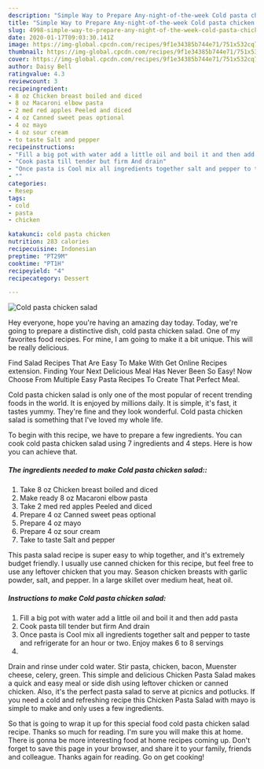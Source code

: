 ```yaml
---
description: "Simple Way to Prepare Any-night-of-the-week Cold pasta chicken salad"
title: "Simple Way to Prepare Any-night-of-the-week Cold pasta chicken salad"
slug: 4998-simple-way-to-prepare-any-night-of-the-week-cold-pasta-chicken-salad
date: 2020-01-17T09:03:30.141Z
image: https://img-global.cpcdn.com/recipes/9f1e34385b744e71/751x532cq70/cold-pasta-chicken-salad-recipe-main-photo.jpg
thumbnail: https://img-global.cpcdn.com/recipes/9f1e34385b744e71/751x532cq70/cold-pasta-chicken-salad-recipe-main-photo.jpg
cover: https://img-global.cpcdn.com/recipes/9f1e34385b744e71/751x532cq70/cold-pasta-chicken-salad-recipe-main-photo.jpg
author: Daisy Bell
ratingvalue: 4.3
reviewcount: 3
recipeingredient:
- 8 oz Chicken breast boiled and diced
- 8 oz Macaroni elbow pasta
- 2 med red apples Peeled and diced
- 4 oz Canned sweet peas optional
- 4 oz mayo
- 4 oz sour cream
- to taste Salt and pepper
recipeinstructions:
- "Fill a big pot with water add a little oil and boil it and then add pasta"
- "Cook pasta till tender but firm And drain"
- "Once pasta is Cool mix all ingredients together salt and pepper to taste and refrigerate for an hour or two. Enjoy makes 6 to 8 servings"
- ""
categories:
- Resep
tags:
- cold
- pasta
- chicken

katakunci: cold pasta chicken
nutrition: 283 calories
recipecuisine: Indonesian
preptime: "PT29M"
cooktime: "PT1H"
recipeyield: "4"
recipecategory: Dessert

---
```



![Cold pasta chicken salad](https://img-global.cpcdn.com/recipes/9f1e34385b744e71/751x532cq70/cold-pasta-chicken-salad-recipe-main-photo.jpg)

Hey everyone, hope you're having an amazing day today. Today, we're going to prepare a distinctive dish, cold pasta chicken salad. One of my favorites food recipes. For mine, I am going to make it a bit unique. This will be really delicious.

Find Salad Recipes That Are Easy To Make With Get Online Recipes extension. Finding Your Next Delicious Meal Has Never Been So Easy! Now Choose From Multiple Easy Pasta Recipes To Create That Perfect Meal.

Cold pasta chicken salad is only one of the most popular of recent trending foods in the world. It is enjoyed by millions daily. It is simple, it's fast, it tastes yummy. They're fine and they look wonderful. Cold pasta chicken salad is something that I've loved my whole life.


To begin with this recipe, we have to prepare a few ingredients. You can cook cold pasta chicken salad using 7 ingredients and 4 steps. Here is how you can achieve that.

##### The ingredients needed to make Cold pasta chicken salad::

1. Take 8 oz Chicken breast boiled and diced
1. Make ready 8 oz Macaroni elbow pasta
1. Take 2 med red apples Peeled and diced
1. Prepare 4 oz Canned sweet peas optional
1. Prepare 4 oz mayo
1. Prepare 4 oz sour cream
1. Take to taste Salt and pepper


This pasta salad recipe is super easy to whip together, and it&#39;s extremely budget friendly. I usually use canned chicken for this recipe, but feel free to use any leftover chicken that you may. Season chicken breasts with garlic powder, salt, and pepper. In a large skillet over medium heat, heat oil. 

##### Instructions to make Cold pasta chicken salad:

1. Fill a big pot with water add a little oil and boil it and then add pasta
1. Cook pasta till tender but firm And drain
1. Once pasta is Cool mix all ingredients together salt and pepper to taste and refrigerate for an hour or two. Enjoy makes 6 to 8 servings
1. 


Drain and rinse under cold water. Stir pasta, chicken, bacon, Muenster cheese, celery, green. This simple and delicious Chicken Pasta Salad makes a quick and easy meal or side dish using leftover chicken or canned chicken. Also, it&#39;s the perfect pasta salad to serve at picnics and potlucks. If you need a cold and refreshing recipe this Chicken Pasta Salad with mayo is simple to make and only uses a few ingredients. 

So that is going to wrap it up for this special food cold pasta chicken salad recipe. Thanks so much for reading. I'm sure you will make this at home. There is gonna be more interesting food at home recipes coming up. Don't forget to save this page in your browser, and share it to your family, friends and colleague. Thanks again for reading. Go on get cooking!

